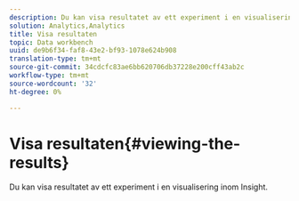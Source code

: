 ```yaml
---
description: Du kan visa resultatet av ett experiment i en visualisering inom Insight.
solution: Analytics,Analytics
title: Visa resultaten
topic: Data workbench
uuid: de9b6f34-faf8-43e2-bf93-1078e624b908
translation-type: tm+mt
source-git-commit: 34cdcfc83ae6bb620706db37228e200cff43ab2c
workflow-type: tm+mt
source-wordcount: '32'
ht-degree: 0%

---
```



# Visa resultaten{#viewing-the-results}

Du kan visa resultatet av ett experiment i en visualisering inom Insight.

